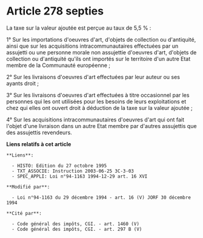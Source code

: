 # Article 278 septies

La taxe sur la valeur ajoutée est perçue au taux de 5,5 % :

1° Sur les importations d'oeuvres d'art, d'objets de collection ou d'antiquité, ainsi que sur les acquisitions
intracommunautaires effectuées par un assujetti ou une personne morale non assujettie d'oeuvres d'art, d'objets de collection
ou d'antiquité qu'ils ont importés sur le territoire d'un autre Etat membre de la Communauté européenne ;

2° Sur les livraisons d'oeuvres d'art effectuées par leur auteur ou ses ayants droit ;

3° Sur les livraisons d'oeuvres d'art effectuées à titre occasionnel par les personnes qui les ont utilisées pour les besoins
de leurs exploitations et chez qui elles ont ouvert droit à déduction de la taxe sur la valeur ajoutée ;

4° Sur les acquisitions intracommunautaires d'oeuvres d'art qui ont fait l'objet d'une livraison dans un autre Etat membre
par d'autres assujettis que des assujettis revendeurs.

**Liens relatifs à cet article**

	**Liens**:

	  - HISTO: Edition du 27 octobre 1995
	  - TXT_ASSOCIE: Instruction 2003-06-25 3C-3-03
	  - SPEC_APPLI: Loi n°94-1163 1994-12-29 art. 16 XVI

	**Modifié par**:

	  - Loi n°94-1163 du 29 décembre 1994 - art. 16 (V) JORF 30 décembre 1994

	**Cité par**:

	  - Code général des impôts, CGI. - art. 1460 (V)
	  - Code général des impôts, CGI. - art. 297 B (V)
